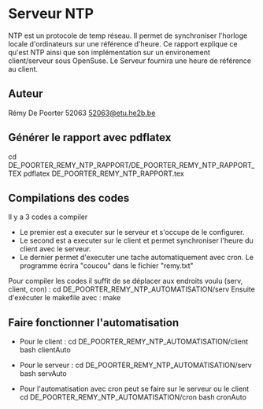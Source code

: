 # Serveur NTP
NTP est un protocole de temp réseau.
Il permet de synchroniser l'horloge locale d'ordinateurs sur une référence d'heure.
Ce rapport explique ce qu'est NTP ainsi que son implémentation sur un environement client/serveur sous OpenSuse.
Le Serveur fournira une heure de référence au client.

## Auteur
Rémy De Poorter
52063
52063@etu.he2b.be

## Générer le rapport avec pdflatex
cd DE_POORTER_REMY_NTP_RAPPORT/DE_POORTER_REMY_NTP_RAPPORT_TEX
pdflatex DE_POORTER_REMY_NTP_RAPPORT.tex

## Compilations des codes
Il y a 3 codes a compiler
- Le premier est a executer sur le serveur et s'occupe de le configurer.
- Le second est a executer sur le client et permet synchroniser l'heure du client avec le serveur.
- Le dernier permet d'executer une tache automatiquement avec cron.
	Le programme écrira "coucou" dans le fichier "remy.txt"

Pour compiler les codes il suffit de se déplacer aux endroits voulu (serv, client, cron) :
cd DE_POORTER_REMY_NTP_AUTOMATISATION/serv
Ensuite d'exécuter le makefile avec :
make

## Faire fonctionner l'automatisation
- Pour le client :
cd DE_POORTER_REMY_NTP_AUTOMATISATION/client
bash clientAuto

- Pour le serveur :
cd DE_POORTER_REMY_NTP_AUTOMATISATION/serv
bash servAuto

- Pour l'automatisation avec cron peut se faire sur le serveur ou le client
cd DE_POORTER_REMY_NTP_AUTOMATISATION/cron
bash cronAuto